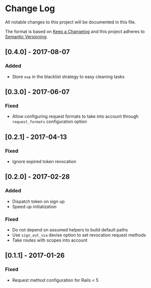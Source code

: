 # Change Log
All notable changes to this project will be documented in this file.

The format is based on [Keep a Changelog](http://keepachangelog.com/) 
and this project adheres to [Semantic Versioning](http://semver.org/).

## [0.4.0] - 2017-08-07

### Added
- Store `exp` in the blacklist strategy to easy cleaning tasks

## [0.3.0] - 2017-06-07
### Fixed
- Allow configuring request formats to take into account through
  `request_formats` configuration option

## [0.2.1] - 2017-04-13
### Fixed
- Ignore expired token revocation

## [0.2.0] - 2017-02-28
### Added
- Dispatch token on sign up
- Speed up initialization

### Fixed
- Do not depend on assumed helpers to build default paths
- Use `sign_out_via` devise option to set revocation request methods
- Take routes with scopes into account

## [0.1.1] - 2017-01-26
### Fixed
- Request method configuration for Rails < 5
